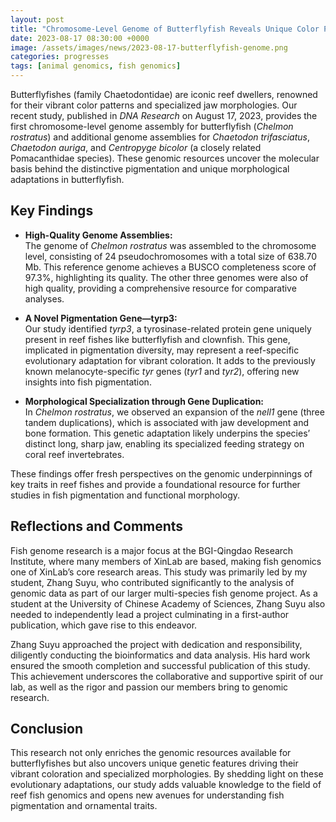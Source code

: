 ```yaml
---
layout: post
title: "Chromosome-Level Genome of Butterflyfish Reveals Unique Color Patterns and Morphological Features"
date: 2023-08-17 08:30:00 +0000
image: /assets/images/news/2023-08-17-butterflyfish-genome.png
categories: progresses
tags: [animal genomics, fish genomics]
---
```


Butterflyfishes (family Chaetodontidae) are iconic reef dwellers, renowned for their vibrant color patterns and specialized jaw morphologies. Our recent study, published in *DNA Research* on August 17, 2023, provides the first chromosome-level genome assembly for butterflyfish (*Chelmon rostratus*) and additional genome assemblies for *Chaetodon trifasciatus*, *Chaetodon auriga*, and *Centropyge bicolor* (a closely related Pomacanthidae species). These genomic resources uncover the molecular basis behind the distinctive pigmentation and unique morphological adaptations in butterflyfish.

## Key Findings

- **High-Quality Genome Assemblies:**  
  The genome of *Chelmon rostratus* was assembled to the chromosome level, consisting of 24 pseudochromosomes with a total size of 638.70 Mb. This reference genome achieves a BUSCO completeness score of 97.3%, highlighting its quality. The other three genomes were also of high quality, providing a comprehensive resource for comparative analyses.

- **A Novel Pigmentation Gene—tyrp3:**  
  Our study identified *tyrp3*, a tyrosinase-related protein gene uniquely present in reef fishes like butterflyfish and clownfish. This gene, implicated in pigmentation diversity, may represent a reef-specific evolutionary adaptation for vibrant coloration. It adds to the previously known melanocyte-specific *tyr* genes (*tyr1* and *tyr2*), offering new insights into fish pigmentation.

- **Morphological Specialization through Gene Duplication:**  
  In *Chelmon rostratus*, we observed an expansion of the *nell1* gene (three tandem duplications), which is associated with jaw development and bone formation. This genetic adaptation likely underpins the species’ distinct long, sharp jaw, enabling its specialized feeding strategy on coral reef invertebrates.

These findings offer fresh perspectives on the genomic underpinnings of key traits in reef fishes and provide a foundational resource for further studies in fish pigmentation and functional morphology.

## Reflections and Comments

Fish genome research is a major focus at the BGI-Qingdao Research Institute, where many members of XinLab are based, making fish genomics one of XinLab’s core research areas. This study was primarily led by my student, Zhang Suyu, who contributed significantly to the analysis of genomic data as part of our larger multi-species fish genome project. As a student at the University of Chinese Academy of Sciences, Zhang Suyu also needed to independently lead a project culminating in a first-author publication, which gave rise to this endeavor.

Zhang Suyu approached the project with dedication and responsibility, diligently conducting the bioinformatics and data analysis. His hard work ensured the smooth completion and successful publication of this study. This achievement underscores the collaborative and supportive spirit of our lab, as well as the rigor and passion our members bring to genomic research.

## Conclusion

This research not only enriches the genomic resources available for butterflyfishes but also uncovers unique genetic features driving their vibrant coloration and specialized morphologies. By shedding light on these evolutionary adaptations, our study adds valuable knowledge to the field of reef fish genomics and opens new avenues for understanding fish pigmentation and ornamental traits.

